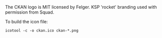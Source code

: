 The CKAN logo is MIT licensed by Felger.
KSP 'rocket' branding used with permission from Squad.

To build the icon file:

    icotool -c -o ckan.ico ckan-*.png
